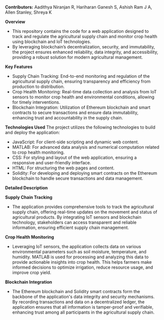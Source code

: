 **Contributors:**
Aadithya Niranjan R, Hariharan Ganesh S, Ashish Ram J A, Allen Stanley, Shreya K

**Overview**
* This repository contains the code for a web application designed to track and regulate the agricultural supply chain and monitor crop health using blockchain and IoT technologies.
* By leveraging blockchain’s decentralization, security, and immutability, the project ensures enhanced reliability, data integrity, and accessibility, providing a robust solution for modern agricultural management.

**Key Features**
* Supply Chain Tracking: End-to-end monitoring and regulation of the agricultural supply chain, ensuring transparency and efficiency from production to distribution.
* Crop Health Monitoring: Real-time data collection and analysis from IoT sensors to monitor crop health and environmental conditions, allowing for timely interventions.
* Blockchain Integration: Utilization of Ethereum blockchain and smart contracts to secure transactions and ensure data immutability, enhancing trust and accountability in the supply chain.

**Technologies Used**
The project utilizes the following technologies to build and deploy the application:

* JavaScript: For client-side scripting and dynamic web content.
* MATLAB: For advanced data analysis and numerical computation related to crop health monitoring.
* CSS: For styling and layout of the web application, ensuring a responsive and user-friendly interface.
* HTML: For structuring the web pages and content.
* Solidity: For developing and deploying smart contracts on the Ethereum blockchain to handle secure transactions and data management.

**Detailed Description**

**Supply Chain Tracking**
* The application provides comprehensive tools to track the agricultural supply chain, offering real-time updates on the movement and status of agricultural products. By integrating IoT sensors and blockchain technology, stakeholders can access transparent and reliable information, ensuring efficient supply chain management.

**Crop Health Monitoring**
* Leveraging IoT sensors, the application collects data on various environmental parameters such as soil moisture, temperature, and humidity. MATLAB is used for processing and analyzing this data to provide actionable insights into crop health. This helps farmers make informed decisions to optimize irrigation, reduce resource usage, and improve crop yield.

**Blockchain Integration**
* The Ethereum blockchain and Solidity smart contracts form the backbone of the application's data integrity and security mechanisms. By recording transactions and data on a decentralized ledger, the application ensures that all information is tamper-proof and verifiable, enhancing trust among all participants in the agricultural supply chain.
